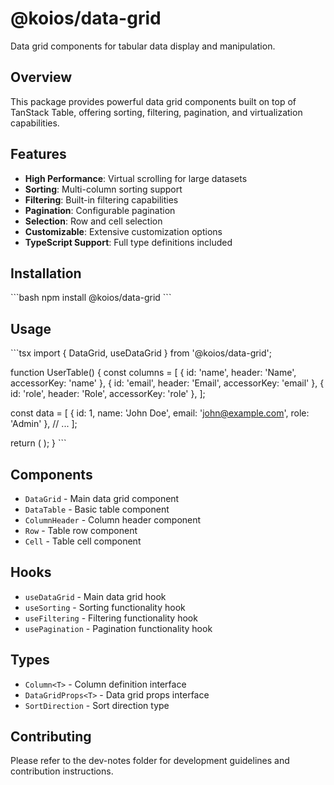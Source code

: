 # @koios/data-grid

Data grid components for tabular data display and manipulation.

## Overview

This package provides powerful data grid components built on top of TanStack Table, offering sorting, filtering, pagination, and virtualization capabilities.

## Features

- **High Performance**: Virtual scrolling for large datasets
- **Sorting**: Multi-column sorting support
- **Filtering**: Built-in filtering capabilities
- **Pagination**: Configurable pagination
- **Selection**: Row and cell selection
- **Customizable**: Extensive customization options
- **TypeScript Support**: Full type definitions included

## Installation

\`\`\`bash
npm install @koios/data-grid
\`\`\`

## Usage

\`\`\`tsx
import { DataGrid, useDataGrid } from '@koios/data-grid';

function UserTable() {
  const columns = [
    { id: 'name', header: 'Name', accessorKey: 'name' },
    { id: 'email', header: 'Email', accessorKey: 'email' },
    { id: 'role', header: 'Role', accessorKey: 'role' },
  ];

  const data = [
    { id: 1, name: 'John Doe', email: 'john@example.com', role: 'Admin' },
    // ...
  ];

  return (
    <DataGrid
      data={data}
      columns={columns}
      pageSize={10}
      sortable
      filterable
    />
  );
}
\`\`\`

## Components

- `DataGrid` - Main data grid component
- `DataTable` - Basic table component
- `ColumnHeader` - Column header component
- `Row` - Table row component
- `Cell` - Table cell component

## Hooks

- `useDataGrid` - Main data grid hook
- `useSorting` - Sorting functionality hook
- `useFiltering` - Filtering functionality hook
- `usePagination` - Pagination functionality hook

## Types

- `Column<T>` - Column definition interface
- `DataGridProps<T>` - Data grid props interface
- `SortDirection` - Sort direction type

## Contributing

Please refer to the dev-notes folder for development guidelines and contribution instructions.
